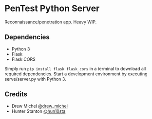 # PenTest Python Server

Reconnaissance/penetration app. Heavy WIP.

## Dependencies
* Python 3
* Flask
* Flask CORS

Simply run `pip install flask flask_cors` in a terminal to download all required dependencies. Start a development environment by executing serve/server.py with Python 3.

## Credits
* Drew Michel [@drew_michel](https://twitter.com/drew_michel)
* Hunter Stanton [@hun10sta](https://twitter.com/hun10sta)
